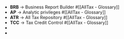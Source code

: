 - **BRB** -> Business Report Builder #[[AllTax - Glossary]]
- **AP** -> Analytic privileges #[[AllTax - Glossary]]
- **ATR** -> All Tax Repository #[[AllTax - Glossary]]
- **TCC** -> Tax Credit Control #[[AllTax - Glossary]]
-
-